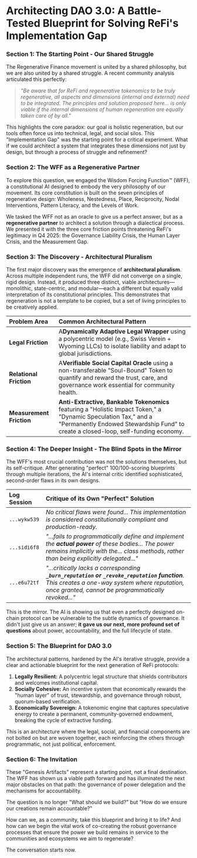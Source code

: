 # Architecting DAO 3.0: A Battle-Tested Blueprint for Solving ReFi's Implementation Gap

### Section 1: The Starting Point - Our Shared Struggle

The Regenerative Finance movement is united by a shared philosophy, but we are also united by a shared struggle. A recent community analysis articulated this perfectly:

> *"Be aware that for ReFi and regenerative tokenomics to be truly regenerative, all aspects and dimensions (internal and external) need to be integrated. The principles and solution proposed here... is only viable if the internal dimensions of human regeneration are equally taken care of by all."*

This highlights the core paradox: our goal is holistic regeneration, but our tools often force us into technical, legal, and social silos. This "Implementation Gap" was the starting point for a critical experiment. What if we could architect a system that integrates these dimensions not just by design, but through a process of struggle and refinement?

### Section 2: The WFF as a Regenerative Partner

To explore this question, we engaged the Wisdom Forcing Function™ (WFF), a constitutional AI designed to embody the very philosophy of our movement. Its core constitution is built on the seven principles of regenerative design: Wholeness, Nestedness, Place, Reciprocity, Nodal Interventions, Pattern Literacy, and the Levels of Work.

We tasked the WFF not as an oracle to give us a perfect answer, but as a **regenerative partner** to architect a solution through a dialectical process. We presented it with the three core friction points threatening ReFi's legitimacy in Q4 2025: the Governance Liability Crisis, the Human Layer Crisis, and the Measurement Gap.

### Section 3: The Discovery - Architectural Pluralism

The first major discovery was the emergence of **architectural pluralism**. Across multiple independent runs, the WFF did not converge on a single, rigid design. Instead, it produced three distinct, viable architectures—monolithic, state-centric, and modular—each a different but equally valid interpretation of its constitutional principles. This demonstrates that regeneration is not a template to be copied, but a set of living principles to be creatively applied.

| Problem Area                   | Common Architectural Pattern                                                                                                                                                                                 |
| :----------------------------- | :----------------------------------------------------------------------------------------------------------------------------------------------------------------------------------------------------------- |
| **Legal Friction**       | A**Dynamically Adaptive Legal Wrapper** using a polycentric model (e.g., Swiss Verein + Wyoming LLCs) to isolate liability and adapt to global jurisdictions.                                          |
| **Relational Friction**  | A**Verifiable Social Capital Oracle** using a non-transferable "Soul-Bound" Token to quantify and reward the trust, care, and governance work essential for community health.                          |
| **Measurement Friction** | **Anti-Extractive, Bankable Tokenomics** featuring a "Holistic Impact Token," a "Dynamic Speculation Tax," and a "Permanently Endowed Stewardship Fund" to create a closed-loop, self-funding economy. |

### Section 4: The Deeper Insight - The Blind Spots in the Mirror

The WFF's most crucial contribution was not the solutions themselves, but its self-critique. After generating "perfect" 100/100-scoring blueprints through multiple iterations, the AI's internal critic identified sophisticated, second-order flaws in its own designs.

| Log Session    | Critique of its Own "Perfect" Solution                                                                                                                                                                           |
| :------------- | :--------------------------------------------------------------------------------------------------------------------------------------------------------------------------------------------------------------- |
| `...wykw539` | *No critical flaws were found... This implementation is considered constitutionally compliant and production-ready.*                                                                                           |
| `...sidi6f8` | *"...fails to programmatically define and implement the **actual power** of these bodies... The power remains implicitly with the... class methods, rather than being explicitly delegated..."*          |
| `...e6u72tf` | *"...critically lacks a corresponding **`_burn_reputation` or `_revoke_reputation` function**. This creates a one-way system where reputation, once granted, cannot be programmatically revoked..."* |

This is the mirror. The AI is showing us that even a perfectly designed on-chain protocol can be vulnerable to the subtle dynamics of governance. It didn't just give us an answer; **it gave us our next, more profound set of questions** about power, accountability, and the full lifecycle of state.

### Section 5: The Blueprint for DAO 3.0

The architectural patterns, hardened by the AI's iterative struggle, provide a clear and actionable blueprint for the next generation of ReFi protocols:

1. **Legally Resilient:** A polycentric legal structure that shields contributors and welcomes institutional capital.
2. **Socially Cohesive:** An incentive system that economically rewards the "human layer" of trust, stewardship, and governance through robust, quorum-based verification.
3. **Economically Sovereign:** A tokenomic engine that captures speculative energy to create a permanent, community-governed endowment, breaking the cycle of extractive funding.

This is an architecture where the legal, social, and financial components are not bolted on but are woven together, each reinforcing the others through programmatic, not just political, enforcement.

### Section 6: The Invitation

These "Genesis Artifacts" represent a starting point, not a final destination. The WFF has shown us a viable path forward and has illuminated the next major obstacles on that path: the governance of power delegation and the mechanisms for accountability.

The question is no longer "What should we build?" but "How do we ensure our creations remain accountable?"

How can we, as a community, take this blueprint and bring it to life? And how can we begin the vital work of co-creating the robust governance processes that ensure the power we build remains in service to the communities and ecosystems we aim to regenerate?

The conversation starts now.
